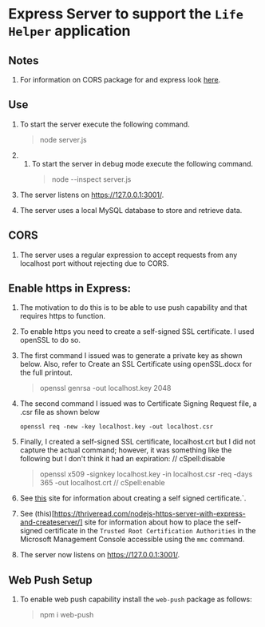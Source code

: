 # Express Server to support the `Life Helper` application

## Notes

1. For information on CORS package for and express look [here](https://expressjs.com/en/resources/middleware/cors.html).

## Use

1. To start the server execute the following command.

   > node server.js

1. 1. To start the server in debug mode execute the following command.
      > node --inspect server.js

1. The server listens on https://127.0.0.1:3001/.
1. The server uses a local MySQL database to store and retrieve data.

## CORS

1. The server uses a regular expression to accept requests from any localhost port without rejecting due to CORS.

## Enable https in Express:

1. The motivation to do this is to be able to use push capability and that requires https to function.
1. To enable https you need to create a self-signed SSL certificate. I used openSSL to do so.
1. The first command I issued was to generate a private key as shown below. Also, refer to Create an SSL Certificate using openSSL.docx for the full printout.

   > openssl genrsa -out localhost.key 2048

1. The second command I issued was to Certificate Signing Request file, a .csr file as shown below
   ```
   openssl req -new -key localhost.key -out localhost.csr
   ```
1. Finally, I created a self-signed SSL certificate, localhost.crt but I did not capture the actual command; however, it was something like the following but I don't think it had an expiration:
   // cSpell:disable

   > openssl x509 -signkey localhost.key -in localhost.csr -req -days 365 -out localhost.crt
   > // cSpell:enable

1. See [this](https://www.baeldung.com/openssl-self-signed-cert) site for information about creating a self signed certificate.`.
1. See (this)[https://thriveread.com/nodejs-https-server-with-express-and-createserver/] site for information about how to place the self-signed certificate in the `Trusted Root Certification Authorities` in the Microsoft Management Console accessible using the `mmc` command.
1. The server now listens on https://127.0.0.1:3001/.

## Web Push Setup

1. To enable web push capability install the `web-push` package as follows:
   > npm i web-push
